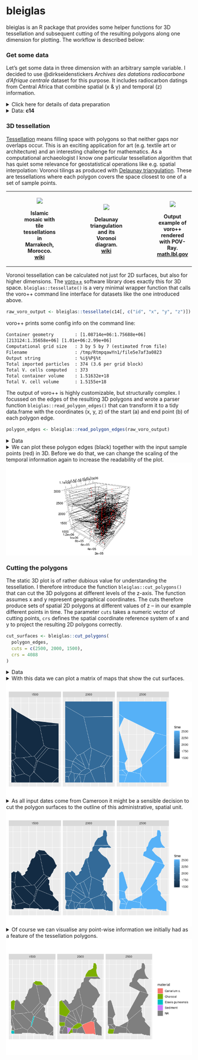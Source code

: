
<!-- README.md is generated from README.Rmd. Please edit that file -->

# bleiglas

bleiglas is an R package that provides some helper functions for 3D
tessellation and subsequent cutting of the resulting polygons along one
dimension for plotting. The workflow is described below:

### Get some data

Let’s get some data in three dimension with an arbitrary sample
variable. I decided to use @dirkseidenstickers *Archives des datations
radiocarbone d’Afrique centrale* dataset for this purpose. It includes
radiocarbon datings from Central Africa that combine spatial (x & y) and
temporal (z) information.

<details>

<summary>Click here for details of data preparation</summary>

<p>

I selected dates from Cameroon between 1000 and 3000 uncalibrated BP,
projected them on a simple cylindrical projection (epsg 4088). Cameroon
is so close to the equator, that this projection should even represent
distances, angles and areas quite correctly. I rescaled the temporal
data with a factor of 1000 to better show the effect of 3D tessellation.
You can imagine the samples to be observations in a 3D geo-time-space
where one year equals one kilometre.

``` r
c14_cmr <- c14bazAAR::get_c14data("adrac") %>% 
  dplyr::filter(!is.na(lat) & !is.na(lon), c14age > 1000, c14age < 3000, country == "CMR") 
```

    ## 
      |                                                        
      |                                                  |   0%
      |                                                        
      |++++++++++++++++++++++++++++++++++++++++++++++++++|  99%
      |                                                        
      |++++++++++++++++++++++++++++++++++++++++++++++++++| 100%

``` r
c14_cmr_unique <- c14_cmr %>%
  dplyr::mutate(
    rounded_coords_lat = round(lat, 3),
    rounded_coords_lon = round(lon, 3)
  ) %>%
  dplyr::group_by(rounded_coords_lat, rounded_coords_lon, c14age) %>%
  dplyr::filter(dplyr::row_number() == 1) %>%
  dplyr::ungroup()

coords <- data.frame(c14_cmr_unique$lon, c14_cmr_unique$lat) %>% 
  sf::st_as_sf(coords = c(1, 2), crs = 4326) %>% 
  sf::st_transform(crs = 4088) %>% 
  sf::st_coordinates()

c14 <- c14_cmr_unique %>% 
  dplyr::transmute(
    id = 1:nrow(.),
    x = coords[,1], 
    y = coords[,2], 
    z = c14age * 1000, # rescaling of temporal data
    material = material
)
```

</p>

</details>

<details>

<summary>Data: <b>c14</b></summary>

<p>

``` r
c14 
```

    ## # A tibble: 380 x 5
    ##       id        x       y       z material
    ##    <int>    <dbl>   <dbl>   <dbl> <chr>   
    ##  1     1 1284303. 450331. 1920000 <NA>    
    ##  2     2 1284303. 450331. 2596000 <NA>    
    ##  3     3 1284303. 450331. 2360000 <NA>    
    ##  4     4 1284303. 450331. 2380000 <NA>    
    ##  5     5 1278776. 434150. 2810000 <NA>    
    ##  6     6 1278776. 434150. 2710000 <NA>    
    ##  7     7 1278776. 434150. 1860000 <NA>    
    ##  8     8 1278776. 434150. 1960000 <NA>    
    ##  9     9 1278776. 434150. 2820000 <NA>    
    ## 10    10 1278776. 434150. 2110000 <NA>    
    ## # … with 370 more rows

</p>

</details>

### 3D tessellation

[Tessellation](https://en.wikipedia.org/wiki/Tessellation) means filling
space with polygons so that neither gaps nor overlaps occur. This is an
exciting application for art (e.g. textile art or architecture) and an
interesting challenge for mathematics. As a computational archaeologist
I know one particular tessellation algorithm that has quiet some
relevance for geostatistical operations like e.g. spatial interpolation:
Voronoi tilings as produced with [Delaunay
triangulation](https://en.wikipedia.org/wiki/Delaunay_triangulation).
These are tessellations where each polygon covers the space closest to
one of a set of sample points.

<table style="width:100%">

<tr>

<th>

<figure>

<img src="https://upload.wikimedia.org/wikipedia/commons/thumb/6/66/Ceramic_Tile_Tessellations_in_Marrakech.jpg/320px-Ceramic_Tile_Tessellations_in_Marrakech.jpg" height="150" />

<figcaption>

Islamic mosaic with tile tessellations in Marrakech, Morocco.
<a href="https://en.wikipedia.org/wiki/File:Ceramic_Tile_Tessellations_in_Marrakech.jpg">wiki</a>

</figcaption>

</figure>

</th>

<th>

<figure>

<img src="https://upload.wikimedia.org/wikipedia/commons/thumb/5/56/Delaunay_Voronoi.svg/441px-Delaunay_Voronoi.svg.png" height="150" />

<figcaption>

Delaunay triangulation and its Voronoi diagram.
<a href="https://commons.wikimedia.org/wiki/File:Delaunay_Voronoi.svg">wiki</a>

</figcaption>

</figure>

</th>

<th>

<figure>

<img src="http://math.lbl.gov/voro++/examples/custom_output/custom_output_l.png" height="150" />

<figcaption>

Output example of voro++ rendered with POV-Ray.
<a href="http://math.lbl.gov/voro++">math.lbl.gov</a>

</figcaption>

</figure>

</th>

<tr>

</table>

Voronoi tessellation can be calculated not just for 2D surfaces, but
also for higher dimensions. The [voro++](http://math.lbl.gov/voro++/)
software library does exactly this for 3D space.
`bleiglas::tessellate()` is a very minimal wrapper function that calls
the voro++ command line interface for datasets like the one introduced
above.

``` r
raw_voro_output <- bleiglas::tessellate(c14[, c("id", "x", "y", "z")])
```

voro++ prints some config info on the command line:

    Container geometry        : [1.08714e+06:1.75688e+06] [213124:1.35658e+06] [1.01e+06:2.99e+06]
    Computational grid size   : 3 by 5 by 7 (estimated from file)
    Filename                  : /tmp/RtmpqawYn1/file5e7af3a0823
    Output string             : %i§%P§%t
    Total imported particles  : 374 (3.6 per grid block)
    Total V. cells computed   : 373
    Total container volume    : 1.51632e+18
    Total V. cell volume      : 1.5155e+18

The output of voro++ is highly customizable, but structurally complex. I
focussed on the edges of the resulting 3D polygons and wrote a parser
function `bleiglas::read_polygon_edges()` that can transform it to a
tidy data.frame with the coordinates (x, y, z) of the start (a) and end
point (b) of each polygon edge.

``` r
polygon_edges <- bleiglas::read_polygon_edges(raw_voro_output)
```

<details>

<summary>Data</summary>

<p>

    ## # A tibble: 22,740 x 7
    ##        x.a    y.a     z.a     x.b    y.b     z.b    id
    ##      <dbl>  <dbl>   <dbl>   <dbl>  <dbl>   <dbl> <dbl>
    ##  1 1087140 332136 1211500 1190420 336013 1202560    38
    ##  2 1352610 233681 1240760 1190420 336013 1202560    38
    ##  3 1233910 377313 1268590 1190420 336013 1202560    38
    ##  4 1190420 336013 1202560 1087140 332136 1211500    38
    ##  5 1087140 213124 1268840 1087140 332136 1211500    38
    ##  6 1087140 384358 1303390 1087140 332136 1211500    38
    ##  7 1212250 387699 1290170 1309730 225141 1313810    38
    ##  8 1289680 241638 1324360 1309730 225141 1313810    38
    ##  9 1322850 213124 1306720 1309730 225141 1313810    38
    ## 10 1190420 336013 1202560 1352610 233681 1240760    38
    ## # … with 22,730 more rows

</p>

</details>

<details>

<summary>We can plot these polygon edges (black) together with the input
sample points (red) in 3D. Before we do that, we can change the scaling
of the temporal information again to increase the readability of the
plot.</summary>

<p>

``` r
polygon_edges %<>% dplyr::mutate(
  z.a = z.a / 1000,
  z.b = z.b / 1000
)

c14 %<>% dplyr::mutate(
  z = z / 1000
)
```

``` r
rgl::axes3d()
rgl::points3d(c14$x, c14$y, c14$z, color = "red")
rgl::aspect3d(1, 1, 1)
rgl::segments3d(
  x = as.vector(t(polygon_edges[,c(1,4)])),
  y = as.vector(t(polygon_edges[,c(2,5)])),
  z = as.vector(t(polygon_edges[,c(3,6)]))
)
rgl::view3d(userMatrix = view_matrix, zoom = 0.9)
```

</p>

</details>

<img src="README_files/figure-gfm/unnamed-chunk-8-1.png" style="display: block; margin: auto;" />

### Cutting the polygons

The static 3D plot is of rather dubious value for understanding the
tessellation. I therefore introduce the function
`bleiglas::cut_polygons()` that can cut the 3D polygons at different
levels of the z-axis. The function assumes x and y represent
geographical coordinates. The cuts therefore produce sets of spatial 2D
polygons at different values of z – in our example different points in
time. The parameter `cuts` takes a numeric vector of cutting points,
`crs` defines the spatial coordinate reference system of x and y to
project the resulting 2D polygons correctly.

``` r
cut_surfaces <- bleiglas::cut_polygons(
  polygon_edges, 
  cuts = c(2500, 2000, 1500), 
  crs = 4088
)
```

<details>

<summary>Data</summary>

<p>

    ## Simple feature collection with 66 features and 2 fields
    ## geometry type:  POLYGON
    ## dimension:      XY
    ## bbox:           xmin: 1087140 ymin: 213124 xmax: 1756880 ymax: 1356580
    ## epsg (SRID):    4088
    ## proj4string:    +proj=eqc +lat_ts=0 +lat_0=0 +lon_0=0 +x_0=0 +y_0=0 +R=6371007 +units=m +no_defs
    ## First 10 features:
    ##     time  id                              x
    ## 16  2500  16 POLYGON ((1193932 315609.9,...
    ## 51  2500  51 POLYGON ((1146789 374017.9,...
    ## 53  2500  53 POLYGON ((1195186 319422.3,...
    ## 82  2500  82 POLYGON ((1416023 455769.2,...
    ## 102 2500 102 POLYGON ((1087140 978989.7,...
    ## 104 2500 104 POLYGON ((1470267 213124, 1...
    ## 134 2500 134 POLYGON ((1386791 333246.8,...
    ## 143 2500 143 POLYGON ((1087140 213124, 1...
    ## 186 2500 186 POLYGON ((1162469 213124, 1...
    ## 263 2500 263 POLYGON ((1263909 361378.2,...

</p>

</details>

<details>

<summary>With this data we can plot a matrix of maps that show the cut
surfaces.</summary>

<p>

``` r
cut_surfaces %>%
  ggplot() +
  geom_sf(
    aes(fill = time), 
    color = "white",
    lwd = 0.2
  ) +
  geom_sf_text(aes(label = id)) +
  facet_wrap(~time) +
  theme(
    axis.text = element_blank(),
    axis.ticks = element_blank()
  )
```

</p>

</details>

<img src="README_files/figure-gfm/unnamed-chunk-12-1.png" style="display: block; margin: auto;" />

<details>

<summary>As all input dates come from Cameroon it might be a sensible
decision to cut the polygon surfaces to the outline of this
administrative, spatial unit.</summary>

<p>

``` r
cameroon_border <- rnaturalearth::ne_countries(scale = "medium", returnclass = "sf") %>% 
  dplyr::filter(name_en == "Cameroon") %>% 
  sf::st_transform(4088)

cut_surfaces_cropped <- cut_surfaces %>% sf::st_intersection(cameroon_border)
```

``` r
cut_surfaces_cropped %>%
  ggplot() +
  geom_sf(
    aes(fill = time), 
    color = "white",
    lwd = 0.2
  ) +
  facet_wrap(~time) +
  theme(
    axis.text = element_blank(),
    axis.ticks = element_blank()
  )
```

<p>

</details>

<img src="README_files/figure-gfm/unnamed-chunk-15-1.png" style="display: block; margin: auto;" />

<details>

<summary>Of course we can visualise any point-wise information we
initially had as a feature of the tessellation polygons.</summary>

<p>

``` r
cut_surfaces_material <- cut_surfaces_cropped %>%
  dplyr::left_join(
    c14, by = "id"
  )
```

``` r
cut_surfaces_material %>%
  ggplot() +
  geom_sf(
    aes(fill = material), 
    color = "white",
    lwd = 0.2
  ) +
  facet_wrap(~time) +
  theme(
    axis.text = element_blank(),
    axis.ticks = element_blank()
  )
```

</p>

</details>

<img src="README_files/figure-gfm/unnamed-chunk-18-1.png" style="display: block; margin: auto;" />
